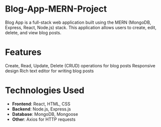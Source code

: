 # Blog-App-MERN-Project
Blog App is a full-stack web application built using the MERN (MongoDB, Express, React, Node.js) stack. This application allows users to create, edit, delete, and view blog posts.

# Features
Create, Read, Update, Delete (CRUD) operations for blog posts
Responsive design
Rich text editor for writing blog posts

# Technologies Used
- **Frontend**: React, HTML, CSS
- **Backend**: Node.js, Express.js
- **Database**: MongoDB, Mongoose
- **Other**: Axios for HTTP requests
